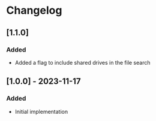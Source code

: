 # Changelog

## [1.1.0]
### Added
- Added a flag to include shared drives in the file search

## [1.0.0] - 2023-11-17
### Added
- Initial implementation
